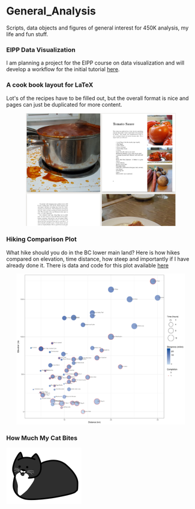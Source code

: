 # General_Analysis
Scripts, data objects and figures of general interest for 450K analysis, my life and fun stuff.

### EIPP Data Visualization
I am planning a project for the EIPP course on data visualization and will develop a workflow for the initial tutorial [here](EIPP_data_vis.html).

### A cook book layout for LaTeX
Lot's of the recipes have to be filled out, but the overall format is nice and pages can just  be duplicated for more content. 

<p align="center">
  <a href="https://github.com/redgar598/General_Analysis/tree/master/Cookbook">
<img src="Cookbook/cookbooksample.jpeg" alt="cookbook" width="400" height="300">
  </a>
</p>


### Hiking Comparison Plot

What hike should you do in the BC lower main land? Here is how hikes compared on elevation, time distance, how steep and importantly if I have already done it. There is data and code for this plot available [here](https://github.com/redgar598/General_Analysis/tree/master/hike_plot)


<p align="center">
  <a href="https://github.com/redgar598/General_Analysis/tree/master/hike_plot">
<img src="hike_plot/hikes_WCT.jpg" alt="Hikeplot" width="450" height="400">
  </a>
</p>

### How Much My Cat Bites 

<p align="left">
  <a href="https://redgar598.github.io/General_Analysis/bites">
<img src="bites/figs/arthur.png" alt="bites" width="200">
  </a>
</p>
